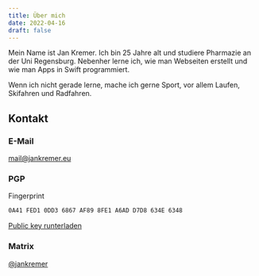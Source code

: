 ```yaml
---
title: Über mich
date: 2022-04-16
draft: false
---
```

Mein Name ist Jan Kremer. Ich bin 25 Jahre alt und studiere Pharmazie an der Uni Regensburg. Nebenher lerne ich, wie man Webseiten erstellt und wie man Apps in Swift programmiert.

Wenn ich nicht gerade lerne, mache ich gerne Sport, vor allem Laufen, Skifahren und Radfahren.

## Kontakt

### E-Mail

[mail@jankremer.eu](mailto:mail@jankremer.eu)

### PGP

Fingerprint

```txt
0A41 FED1 0DD3 6867 AF89 8FE1 A6AD D7D8 634E 6348
```

[Public key runterladen](jankremer.gpg)

### Matrix

[@jankremer](https://matrix.to/#/@jankremer:matrix.org)
